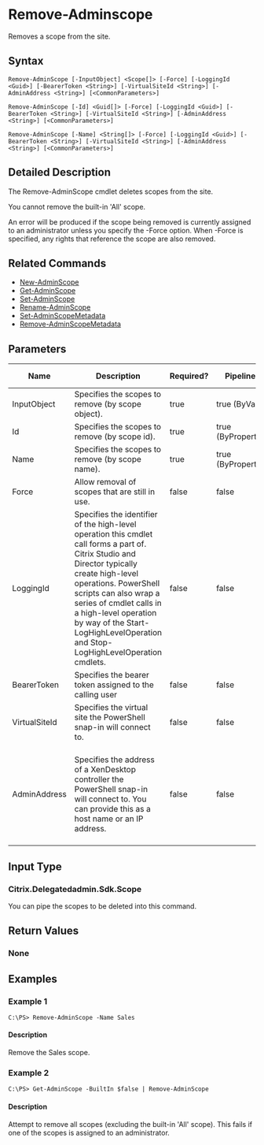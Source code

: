 ﻿
# Remove-Adminscope
Removes a scope from the site.
## Syntax
```
Remove-AdminScope [-InputObject] <Scope[]> [-Force] [-LoggingId <Guid>] [-BearerToken <String>] [-VirtualSiteId <String>] [-AdminAddress <String>] [<CommonParameters>]

Remove-AdminScope [-Id] <Guid[]> [-Force] [-LoggingId <Guid>] [-BearerToken <String>] [-VirtualSiteId <String>] [-AdminAddress <String>] [<CommonParameters>]

Remove-AdminScope [-Name] <String[]> [-Force] [-LoggingId <Guid>] [-BearerToken <String>] [-VirtualSiteId <String>] [-AdminAddress <String>] [<CommonParameters>]
```
## Detailed Description
The Remove-AdminScope cmdlet deletes scopes from the site.

You cannot remove the built-in 'All' scope.

An error will be produced if the scope being removed is currently assigned to an administrator unless you specify the -Force option. When -Force is specified, any rights that reference the scope are also removed.


## Related Commands

* [New-AdminScope](./New-AdminScope/)
* [Get-AdminScope](./Get-AdminScope/)
* [Set-AdminScope](./Set-AdminScope/)
* [Rename-AdminScope](./Rename-AdminScope/)
* [Set-AdminScopeMetadata](./Set-AdminScopeMetadata/)
* [Remove-AdminScopeMetadata](./Remove-AdminScopeMetadata/)
## Parameters
| Name   | Description | Required? | Pipeline Input | Default Value |
| --- | --- | --- | --- | --- |
| InputObject | Specifies the scopes to remove (by scope object). | true | true (ByValue) |  |
| Id | Specifies the scopes to remove (by scope id). | true | true (ByPropertyName) |  |
| Name | Specifies the scopes to remove (by scope name). | true | true (ByPropertyName) |  |
| Force | Allow removal of scopes that are still in use. | false | false |  |
| LoggingId | Specifies the identifier of the high-level operation this cmdlet call forms a part of. Citrix Studio and Director typically create high-level operations. PowerShell scripts can also wrap a series of cmdlet calls in a high-level operation by way of the Start-LogHighLevelOperation and Stop-LogHighLevelOperation cmdlets. | false | false |  |
| BearerToken | Specifies the bearer token assigned to the calling user | false | false |  |
| VirtualSiteId | Specifies the virtual site the PowerShell snap-in will connect to. | false | false |  |
| AdminAddress | Specifies the address of a XenDesktop controller the PowerShell snap-in will connect to. You can provide this as a host name or an IP address. | false | false | Localhost. Once a value is provided by any cmdlet, this value becomes the default. |

## Input Type

### Citrix.Delegatedadmin.Sdk.Scope
You can pipe the scopes to be deleted into this command.
## Return Values

### None

## Examples

### Example 1
```
C:\PS> Remove-AdminScope -Name Sales
```
#### Description
Remove the Sales scope.
### Example 2
```
C:\PS> Get-AdminScope -BuiltIn $false | Remove-AdminScope
```
#### Description
Attempt to remove all scopes (excluding the built-in 'All' scope). This fails if one of the scopes is assigned to an administrator.
